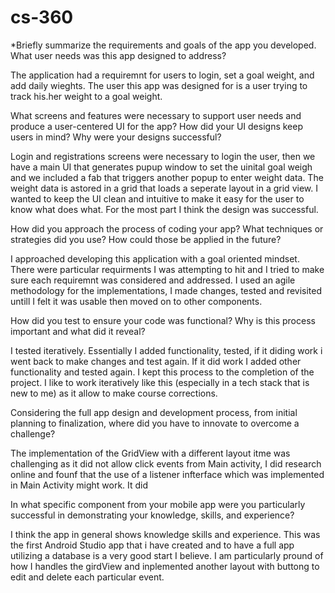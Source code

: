 # cs-360

*Briefly summarize the requirements and goals of the app you developed. What user needs was this app designed to address?

The application had a requiremnt for users to login, set a goal weight, and add daily wieghts. The user this app was designed for is a user trying to track his.her weight to a goal weight. 

What screens and features were necessary to support user needs and produce a user-centered UI for the app? How did your UI designs keep users in mind? Why were your designs successful?

Login and registrations screens were necessary to login the user, then we have a main UI that generates pupup window to set the uinital goal weigh and we included a fab that triggers another popup to enter weight data.  The weight data is astored in a grid that loads a seperate layout in a grid view. I wanted to keep the UI clean and intuitive to make it easy for the user to know what does what.  For the most part I think the design was successful.

How did you approach the process of coding your app? What techniques or strategies did you use? How could those be applied in the future?

I approached developing this application with a goal oriented mindset.  There were particular requirments I was attempting to hit and I tried to make sure each requiremnt was considered and addressed. I used an agile methodology for the implementations, I made changes, tested and revisited untill I felt it was usable then moved on to other components.

How did you test to ensure your code was functional? Why is this process important and what did it reveal?

I tested iteratively.  Essentially I added functionality, tested, if it diding work i went back to make changes and test again.  If it did work I added other functionality and tested again.  I kept this process to the completion of the project.  I like to work iteratively like this (especially in a tech stack that is new to me) as it allow to make course corrections.

Considering the full app design and development process, from initial planning to finalization, where did you have to innovate to overcome a challenge?

The implementation of the GridView with a different layout itme was challenging as it did not allow click events from Main activity,  I did research online and founf that the use of a listener infterface which was implemented in Main Activity might work.  It did

In what specific component from your mobile app were you particularly successful in demonstrating your knowledge, skills, and experience?

I think the app in general shows knowledge skills and experience. This was the first Android Studio app that i have created and to have a full app utilizing a database is a very good start I believe.  I am particularly pround of how I handles the girdView and inplemented another layout with buttong to edit and delete each particular event.  
